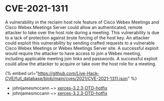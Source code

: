 # CVE-2021-1311

A vulnerability in the reclaim host role feature of Cisco Webex Meetings and Cisco Webex Meetings Server could allow an authenticated, remote attacker to take over the host role during a meeting. This vulnerability is due to a lack of protection against brute forcing of the host key. An attacker could exploit this vulnerability by sending crafted requests to a vulnerable Cisco Webex Meetings or Webex Meetings Server site. A successful exploit would require the attacker to have access to join a Webex meeting, including applicable meeting join links and passwords. A successful exploit could allow the attacker to acquire or take over the host role for a meeting.

{% embed url="https://github.com/Live-Hack-CVE/full_database/blob/main/cves/2021/CVE-2021-1311.json" %}


* johnjamesmccann ~> [xerces-3.2.3-DTD-hotfix](https://www.alice-snow.ru/2021/database/cve-2021-1311/xerces-3.2.3-dtd-hotfix-johnjamesmccann)
* johnjamesmccann ~> [xerces-3.2.3-DTD-hotfix](https://www.alice-snow.ru/2021/database/cve-2021-1311/xerces-3.2.3-dtd-hotfix-johnjamesmccann)